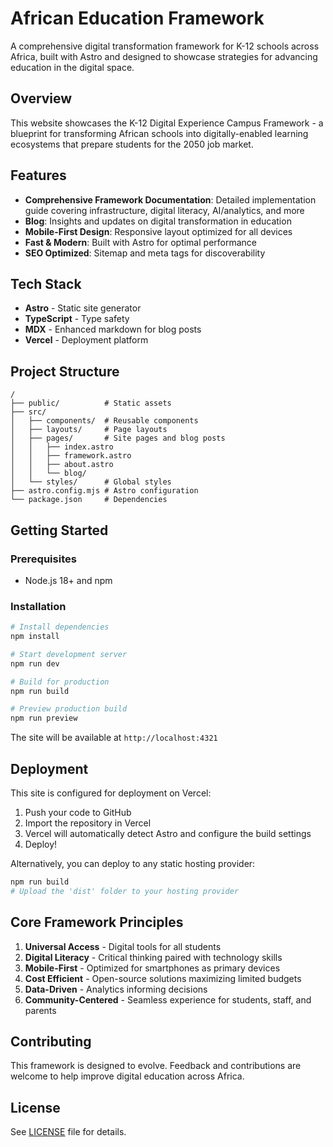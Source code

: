 # African Education Framework

A comprehensive digital transformation framework for K-12 schools across Africa, built with Astro and designed to showcase strategies for advancing education in the digital space.

## Overview

This website showcases the K-12 Digital Experience Campus Framework - a blueprint for transforming African schools into digitally-enabled learning ecosystems that prepare students for the 2050 job market.

## Features

- **Comprehensive Framework Documentation**: Detailed implementation guide covering infrastructure, digital literacy, AI/analytics, and more
- **Blog**: Insights and updates on digital transformation in education
- **Mobile-First Design**: Responsive layout optimized for all devices
- **Fast & Modern**: Built with Astro for optimal performance
- **SEO Optimized**: Sitemap and meta tags for discoverability

## Tech Stack

- **Astro** - Static site generator
- **TypeScript** - Type safety
- **MDX** - Enhanced markdown for blog posts
- **Vercel** - Deployment platform

## Project Structure

```
/
├── public/          # Static assets
├── src/
│   ├── components/  # Reusable components
│   ├── layouts/     # Page layouts
│   ├── pages/       # Site pages and blog posts
│   │   ├── index.astro
│   │   ├── framework.astro
│   │   ├── about.astro
│   │   └── blog/
│   └── styles/      # Global styles
├── astro.config.mjs # Astro configuration
└── package.json     # Dependencies
```

## Getting Started

### Prerequisites

- Node.js 18+ and npm

### Installation

```bash
# Install dependencies
npm install

# Start development server
npm run dev

# Build for production
npm run build

# Preview production build
npm run preview
```

The site will be available at `http://localhost:4321`

## Deployment

This site is configured for deployment on Vercel:

1. Push your code to GitHub
2. Import the repository in Vercel
3. Vercel will automatically detect Astro and configure the build settings
4. Deploy!

Alternatively, you can deploy to any static hosting provider:

```bash
npm run build
# Upload the 'dist' folder to your hosting provider
```

## Core Framework Principles

1. **Universal Access** - Digital tools for all students
2. **Digital Literacy** - Critical thinking paired with technology skills
3. **Mobile-First** - Optimized for smartphones as primary devices
4. **Cost Efficient** - Open-source solutions maximizing limited budgets
5. **Data-Driven** - Analytics informing decisions
6. **Community-Centered** - Seamless experience for students, staff, and parents

## Contributing

This framework is designed to evolve. Feedback and contributions are welcome to help improve digital education across Africa.

## License

See [LICENSE](LICENSE) file for details.
